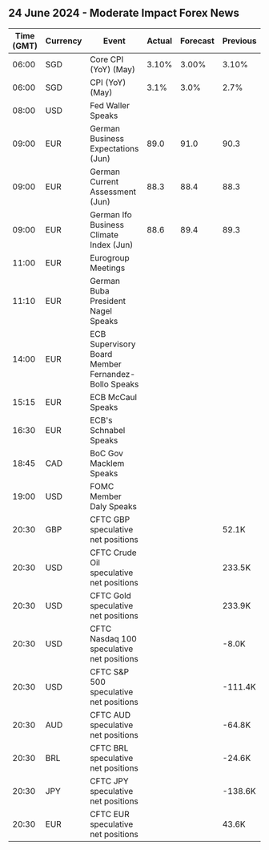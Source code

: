 ## 24 June 2024 - Moderate Impact Forex News

| Time (GMT) | Currency | Event | Actual | Forecast | Previous |
|------|----------|-------|--------|----------|----------|
| 06:00 | SGD | Core CPI (YoY) (May) | 3.10% | 3.00% | 3.10% |
| 06:00 | SGD | CPI (YoY) (May) | 3.1% | 3.0% | 2.7% |
| 08:00 | USD | Fed Waller Speaks |  |  |  |
| 09:00 | EUR | German Business Expectations (Jun) | 89.0 | 91.0 | 90.3 |
| 09:00 | EUR | German Current Assessment (Jun) | 88.3 | 88.4 | 88.3 |
| 09:00 | EUR | German Ifo Business Climate Index (Jun) | 88.6 | 89.4 | 89.3 |
| 11:00 | EUR | Eurogroup Meetings |  |  |  |
| 11:10 | EUR | German Buba President Nagel Speaks |  |  |  |
| 14:00 | EUR | ECB Supervisory Board Member Fernandez-Bollo Speaks |  |  |  |
| 15:15 | EUR | ECB McCaul Speaks |  |  |  |
| 16:30 | EUR | ECB's Schnabel Speaks |  |  |  |
| 18:45 | CAD | BoC Gov Macklem Speaks |  |  |  |
| 19:00 | USD | FOMC Member Daly Speaks |  |  |  |
| 20:30 | GBP | CFTC GBP speculative net positions |  |  | 52.1K |
| 20:30 | USD | CFTC Crude Oil speculative net positions |  |  | 233.5K |
| 20:30 | USD | CFTC Gold speculative net positions |  |  | 233.9K |
| 20:30 | USD | CFTC Nasdaq 100 speculative net positions |  |  | -8.0K |
| 20:30 | USD | CFTC S&P 500 speculative net positions |  |  | -111.4K |
| 20:30 | AUD | CFTC AUD speculative net positions |  |  | -64.8K |
| 20:30 | BRL | CFTC BRL speculative net positions |  |  | -24.6K |
| 20:30 | JPY | CFTC JPY speculative net positions |  |  | -138.6K |
| 20:30 | EUR | CFTC EUR speculative net positions |  |  | 43.6K |
